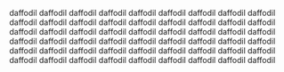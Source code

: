 daffodil daffodil daffodil daffodil daffodil daffodil daffodil daffodil daffodil daffodil daffodil daffodil daffodil daffodil daffodil daffodil daffodil daffodil daffodil daffodil daffodil daffodil daffodil daffodil daffodil daffodil daffodil daffodil daffodil daffodil daffodil daffodil daffodil daffodil daffodil daffodil daffodil daffodil daffodil daffodil daffodil daffodil daffodil daffodil daffodil daffodil daffodil daffodil daffodil daffodil daffodil daffodil daffodil daffodil